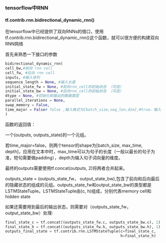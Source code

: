 ### tensorflow中RNN

#### tf.contrib.rnn.bidirectional_dynamic_rnn()

在tensorflow中已经提供了双向RNNs的借口，使用tf.contrib.rnn.bidirectional_dynamic_rnn()这个函数，就可以很方便的构建双向RNN网络

首先来熟悉一下接口的参数

```python
bidirectional_dynamic_rnn(
cell_bw,#前向 rnn cell
cell_fw, #后向 rnn cell
inputs, #输入序列
sequence_length = None, #输入长度
initial_state_fw = None, #前向rnn_cell的初始状态 （可选）
initial_state_bw = None, #后向rnn_cell的初始状态 （可选）
dtype = None, #初始化和输出的数据类型
parallel_iterations = None,  
swap_memory = False,
time_major = False# false ,输入格式为[batch_size,seq_len,dim],#true，输入格式为[seq_len,batch_size,dim]
)
```

函数的返回值：

一个(outputs, outputs_state)的一个元组。

若time_major=false，则两个tensor的shape为[batch_size, max_time, depth]，应用在文本中时，max_time可以为句子的长度（一般以最长的句子为准，短句需要做padding），depth为输入句子词向量的维度。

最终的outputs需要使用tf.concat(outputs, 2)将两者合并起来。

outputs_state = (outputs_state_fw， output_state_bw),包含了前向和后向最后的隐藏状态的组成的元组。outputs_state_fw和output_state_bw的类型都是LSTMStateTuple。LSTMStateTuple由(c, h)组成，分别代表memory cell和hidden state

如果还需要用到最后的输出状态，则需要对（outputs_state_fw， output_state_bw）处理:

```python
final_state_c = tf.concat((outputs_state_fw.c, outputs_state_bw.c), 1)
final_state_h = tf.concat((outputs_state_fw.h, outputs_state_bw.h), 1)
outputs_final_state = tf.contrib.rnn.LSTMStateTuple(c=final_state_c,
                                                    h=final_state_h)
```